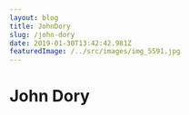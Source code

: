 ```yaml
---
layout: blog
title: JohnDory
slug: /john-dory
date: 2019-01-30T13:42:42.981Z
featuredImage: /../src/images/img_5591.jpg
---
```

# John Dory
